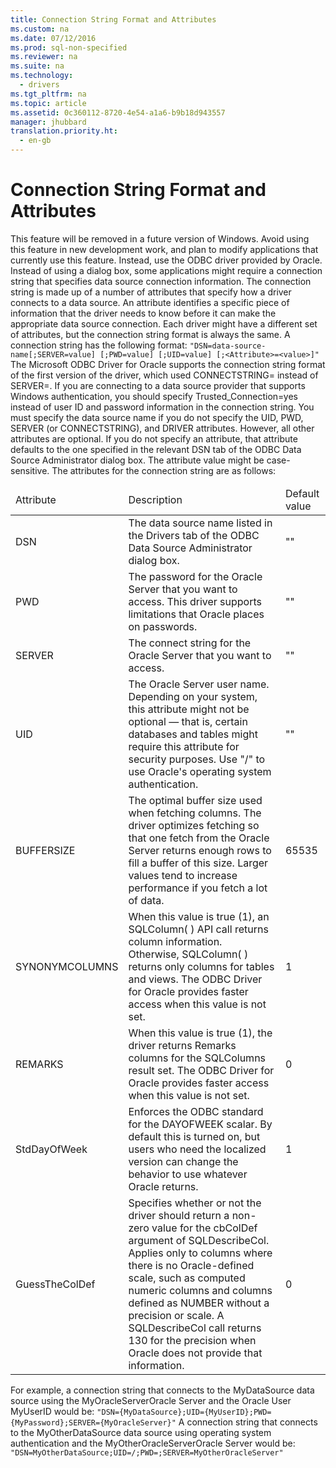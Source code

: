```yaml
---
title: Connection String Format and Attributes
ms.custom: na
ms.date: 07/12/2016
ms.prod: sql-non-specified
ms.reviewer: na
ms.suite: na
ms.technology: 
  - drivers
ms.tgt_pltfrm: na
ms.topic: article
ms.assetid: 0c360112-8720-4e54-a1a6-b9b18d943557
manager: jhubbard
translation.priority.ht: 
  - en-gb
---
```

# Connection String Format and Attributes
<?xml version="1.0" encoding="utf-8"?>
<developerConceptualDocument xmlns="http://ddue.schemas.microsoft.com/authoring/2003/5" xmlns:xlink="http://www.w3.org/1999/xlink" xmlns:xsi="http://www.w3.org/2001/XMLSchema-instance" xsi:schemaLocation="http://ddue.schemas.microsoft.com/authoring/2003/5 http://dduestorage.blob.core.windows.net/ddueschema/developer.xsd">
  <introduction>
    <alert class="important">
      <para>This feature will be removed in a future version of Windows. Avoid using this feature in new development work, and plan to modify applications that currently use this feature. Instead, use the ODBC driver provided by Oracle.</para>
    </alert>
    <para>Instead of using a dialog box, some applications might require a connection string that specifies data source connection information. The connection string is made up of a number of attributes that specify how a driver connects to a data source. An attribute identifies a specific piece of information that the driver needs to know before it can make the appropriate data source connection. Each driver might have a different set of attributes, but the connection string format is always the same. A connection string has the following format:</para>
    <code>"DSN=data-source-name[;SERVER=value] [;PWD=value] [;UID=value] [;&lt;Attribute&gt;=&lt;value&gt;]"</code>
    <alert class="note">
      <para>The Microsoft ODBC Driver for Oracle supports the connection string format of the first version of the driver, which used <codeInline>CONNECTSTRING</codeInline>= instead of <codeInline>SERVER=</codeInline>.</para>
    </alert>
    <para>If you are connecting to a data source provider that supports Windows authentication, you should specify <codeInline>Trusted_Connection=yes</codeInline> instead of user ID and password information in the connection string.</para>
    <para>You must specify the data source name if you do not specify the UID, PWD, SERVER (or CONNECTSTRING), and DRIVER attributes. However, all other attributes are optional. If you do not specify an attribute, that attribute defaults to the one specified in the relevant DSN tab of the <legacyBold>ODBC Data Source Administrator</legacyBold> dialog box. The attribute value might be case-sensitive.</para>
    <para>The attributes for the connection string are as follows:</para>
    <table xmlns:caps="http://schemas.microsoft.com/build/caps/2013/11">
      <thead>
        <tr>
          <TD>
            <para>Attribute</para>
          </TD>
          <TD>
            <para>Description</para>
          </TD>
          <TD>
            <para>Default value</para>
          </TD>
        </tr>
      </thead>
      <tbody>
        <tr>
          <TD>
            <para>DSN</para>
          </TD>
          <TD>
            <para>The data source name listed in the Drivers tab of the <legacyBold>ODBC Data Source Administrator</legacyBold> dialog box.</para>
          </TD>
          <TD>
            <para>""</para>
          </TD>
        </tr>
        <tr>
          <TD>
            <para>PWD</para>
          </TD>
          <TD>
            <para>The password for the Oracle Server that you want to access. This driver supports limitations that Oracle places on passwords.</para>
          </TD>
          <TD>
            <para>""</para>
          </TD>
        </tr>
        <tr>
          <TD>
            <para>SERVER</para>
          </TD>
          <TD>
            <para>The connect string for the Oracle Server that you want to access.</para>
          </TD>
          <TD>
            <para>""</para>
          </TD>
        </tr>
        <tr>
          <TD>
            <para>UID</para>
          </TD>
          <TD>
            <para>The Oracle Server user name. Depending on your system, this attribute might not be optional — that is, certain databases and tables might require this attribute for security purposes.</para>
            <para>Use "/" to use Oracle's operating system authentication. </para>
          </TD>
          <TD>
            <para>""</para>
          </TD>
        </tr>
        <tr>
          <TD>
            <para>BUFFERSIZE</para>
          </TD>
          <TD>
            <para>The optimal buffer size used when fetching columns.</para>
            <para>The driver optimizes fetching so that one fetch from the Oracle Server returns enough rows to fill a buffer of this size. Larger values tend to increase performance if you fetch a lot of data.</para>
          </TD>
          <TD>
            <para>65535</para>
          </TD>
        </tr>
        <tr>
          <TD>
            <para>SYNONYMCOLUMNS</para>
          </TD>
          <TD>
            <para>When this value is true (1), an SQLColumn( ) API call returns column information. Otherwise, SQLColumn( ) returns only columns for tables and views. The ODBC Driver for Oracle provides faster access when this value is not set.</para>
          </TD>
          <TD>
            <para>1</para>
          </TD>
        </tr>
        <tr>
          <TD>
            <para>REMARKS</para>
          </TD>
          <TD>
            <para>When this value is true (1), the driver returns Remarks columns for the <legacyLink xlink:href="98cced6f-41b8-43c1-a3cd-f4ea1615c0af">SQLColumns</legacyLink> result set. The ODBC Driver for Oracle provides faster access when this value is not set.</para>
          </TD>
          <TD>
            <para>0</para>
          </TD>
        </tr>
        <tr>
          <TD>
            <para>StdDayOfWeek</para>
          </TD>
          <TD>
            <para>Enforces the ODBC standard for the DAYOFWEEK scalar. By default this is turned on, but users who need the localized version can change the behavior to use whatever Oracle returns.</para>
          </TD>
          <TD>
            <para>1</para>
          </TD>
        </tr>
        <tr>
          <TD>
            <para>GuessTheColDef</para>
          </TD>
          <TD>
            <para>Specifies whether or not the driver should return a non-zero value for the <legacyItalic>cbColDef</legacyItalic> argument of <legacyBold>SQLDescribeCol</legacyBold>. Applies only to columns where there is no Oracle-defined scale, such as computed numeric columns and columns defined as NUMBER without a precision or scale. A <legacyBold>SQLDescribeCol</legacyBold> call returns 130 for the precision when Oracle does not provide that information.</para>
          </TD>
          <TD>
            <para>0</para>
          </TD>
        </tr>
      </tbody>
    </table>
    <para>For example, a connection string that connects to the MyDataSource data source using the MyOracleServerOracle Server and the Oracle User MyUserID would be:</para>
    <code>"DSN={MyDataSource};UID={MyUserID};PWD={MyPassword};SERVER={MyOracleServer}"</code>
    <para>A connection string that connects to the MyOtherDataSource data source using operating system authentication and the MyOtherOracleServerOracle Server would be:</para>
    <code>"DSN=MyOtherDataSource;UID=/;PWD=;SERVER=MyOtherOracleServer"</code>
  </introduction>
  <relatedTopics />
</developerConceptualDocument>